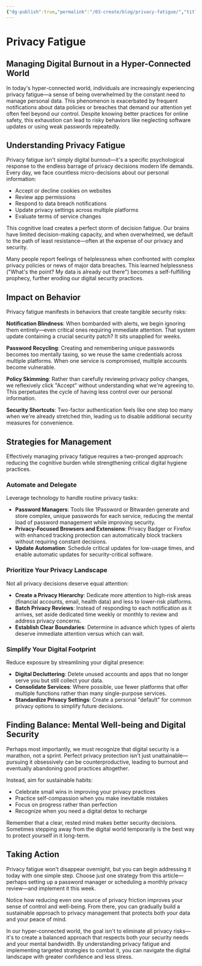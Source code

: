 ```yaml
---
{"dg-publish":true,"permalink":"/03-create/blog/privacy-fatigue/","title":"Privacy Fatigue - Managing Digital Burnout in a Hyper-Connected World","tags":["privacy","security","data-literacy"]}
---
```



# Privacy Fatigue
## Managing Digital Burnout in a Hyper-Connected World


In today's hyper-connected world, individuals are increasingly experiencing privacy fatigue—a sense of being overwhelmed by the constant need to manage personal data. This phenomenon is exacerbated by frequent notifications about data policies or breaches that demand our attention yet often feel beyond our control. Despite knowing better practices for online safety, this exhaustion can lead to risky behaviors like neglecting software updates or using weak passwords repeatedly.

## Understanding Privacy Fatigue

Privacy fatigue isn't simply digital burnout—it's a specific psychological response to the endless barrage of privacy decisions modern life demands. Every day, we face countless micro-decisions about our personal information:

- Accept or decline cookies on websites
- Review app permissions
- Respond to data breach notifications
- Update privacy settings across multiple platforms
- Evaluate terms of service changes

This cognitive load creates a perfect storm of decision fatigue. Our brains have limited decision-making capacity, and when overwhelmed, we default to the path of least resistance—often at the expense of our privacy and security.

Many people report feelings of helplessness when confronted with complex privacy policies or news of major data breaches. This learned helplessness ("What's the point? My data is already out there") becomes a self-fulfilling prophecy, further eroding our digital security practices.

## Impact on Behavior

Privacy fatigue manifests in behaviors that create tangible security risks:

**Notification Blindness**: When bombarded with alerts, we begin ignoring them entirely—even critical ones requiring immediate attention. That system update containing a crucial security patch? It sits unapplied for weeks.

**Password Recycling**: Creating and remembering unique passwords becomes too mentally taxing, so we reuse the same credentials across multiple platforms. When one service is compromised, multiple accounts become vulnerable.

**Policy Skimming**: Rather than carefully reviewing privacy policy changes, we reflexively click "Accept" without understanding what we're agreeing to. This perpetuates the cycle of having less control over our personal information.

**Security Shortcuts**: Two-factor authentication feels like one step too many when we're already stretched thin, leading us to disable additional security measures for convenience.

## Strategies for Management

Effectively managing privacy fatigue requires a two-pronged approach: reducing the cognitive burden while strengthening critical digital hygiene practices.

### Automate and Delegate

Leverage technology to handle routine privacy tasks:

- **Password Managers**: Tools like 1Password or Bitwarden generate and store complex, unique passwords for each service, reducing the mental load of password management while improving security.
- **Privacy-Focused Browsers and Extensions**: Privacy Badger or Firefox with enhanced tracking protection can automatically block trackers without requiring constant decisions.
- **Update Automation**: Schedule critical updates for low-usage times, and enable automatic updates for security-critical software.

### Prioritize Your Privacy Landscape

Not all privacy decisions deserve equal attention:

- **Create a Privacy Hierarchy**: Dedicate more attention to high-risk areas (financial accounts, email, health data) and less to lower-risk platforms.
- **Batch Privacy Reviews**: Instead of responding to each notification as it arrives, set aside dedicated time weekly or monthly to review and address privacy concerns.
- **Establish Clear Boundaries**: Determine in advance which types of alerts deserve immediate attention versus which can wait.

### Simplify Your Digital Footprint

Reduce exposure by streamlining your digital presence:

- **Digital Decluttering**: Delete unused accounts and apps that no longer serve you but still collect your data.
- **Consolidate Services**: Where possible, use fewer platforms that offer multiple functions rather than many single-purpose services.
- **Standardize Privacy Settings**: Create a personal "default" for common privacy options to simplify future decisions.

## Finding Balance: Mental Well-being and Digital Security

Perhaps most importantly, we must recognize that digital security is a marathon, not a sprint. Perfect privacy protection isn't just unattainable—pursuing it obsessively can be counterproductive, leading to burnout and eventually abandoning good practices altogether.

Instead, aim for sustainable habits:

- Celebrate small wins in improving your privacy practices
- Practice self-compassion when you make inevitable mistakes
- Focus on progress rather than perfection
- Recognize when you need a digital detox to recharge

Remember that a clear, rested mind makes better security decisions. Sometimes stepping away from the digital world temporarily is the best way to protect yourself in it long-term.

## Taking Action

Privacy fatigue won't disappear overnight, but you can begin addressing it today with one simple step. Choose just one strategy from this article—perhaps setting up a password manager or scheduling a monthly privacy review—and implement it this week.

Notice how reducing even one source of privacy friction improves your sense of control and well-being. From there, you can gradually build a sustainable approach to privacy management that protects both your data and your peace of mind.

In our hyper-connected world, the goal isn't to eliminate all privacy risks—it's to create a balanced approach that respects both your security needs and your mental bandwidth. By understanding privacy fatigue and implementing targeted strategies to combat it, you can navigate the digital landscape with greater confidence and less stress.
